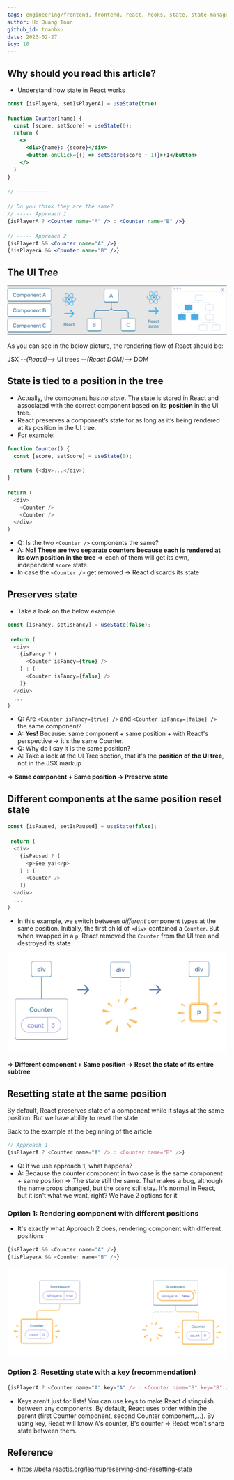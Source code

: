 ```yaml
---
tags: engineering/frontend, frontend, react, hooks, state, state-management
author: Ho Quang Toan
github_id: toanbku
date: 2023-02-27
icy: 10
---
```


## Why should you read this article?
- Understand how state in React works

```jsx
const [isPlayerA, setIsPlayerA] = useState(true)

function Counter(name) {
  const [score, setScore] = useState(0);
  return (
    <>
      <div>{name}: {score}</div>
      <button onClick={() => setScore(score + 1)}>+1</button>
    </>
  )
}

// ----------

// Do you think they are the same?
// ----- Approach 1
{isPlayerA ? <Counter name="A" /> : <Counter name="B" />}

// ----- Approach 2
{isPlayerA && <Counter name="A" />}
{!isPlayerA && <Counter name="B" />}


```

## The UI Tree
![UI Tree](../../_assets/ui_tree.png)

As you can see in the below picture, the rendering flow of React should be:

JSX --*(React)*--> UI trees --*(React DOM)*--> DOM

## State is tied to a position in the tree
- Actually, the component has *no state*. The state is stored in React and associated with the correct component based on its **position** in the UI tree.
- React preserves a component’s state for as long as it’s being rendered at its position in the UI tree.
- For example:

```js
function Counter() {
  const [score, setScore] = useState(0);

  return (<div>...</div>)
}

return (
  <div>
    <Counter />
    <Counter />
  </div>
)
```

- Q: Is the two `<Counter />` components the same?
- A: **No!** **These are two separate counters because each is rendered at its own position in the tree** => each of them will get its own, independent `score` state.
- In case the `<Counter />` get removed -> React discards its state

## Preserves state
- Take a look on the below example

```js
const [isFancy, setIsFancy] = useState(false);

 return (
  <div>
    {isFancy ? (
      <Counter isFancy={true} />
    ) : (
      <Counter isFancy={false} />
    )}
  </div>
  ...
)
```

- Q: Are `<Counter isFancy={true} />` and `<Counter isFancy={false} />` the same component?
- A: **Yes!** Because: same component + same position + with React's perspective -> it's the same Counter.
- Q: Why do I say it is the same position?
- A: Take a look at the UI Tree section, that it's the **position of the UI tree**, not in the JSX markup

=> **Same component + Same position -> Preserve state**

## Different components at the same position reset state
```js
const [isPaused, setIsPaused] = useState(false);

 return (
  <div>
    {isPaused ? (
      <p>See ya!</p>
    ) : (
      <Counter />
    )}
  </div>
  ...
)
```
- In this example, we switch between *different* component types at the same position. Initially, the first child of `<div>` contained a `Counter`. But when swapped in a `p`, React removed the `Counter` from the UI tree and destroyed its state

![`Counter` is deleted, and the `p` is added](../../_assets/diff-comp-same-position.png)

=> **Different component + Same position -> Reset the state of its entire subtree**

## Resetting state at the same position

By default, React preserves state of a component while it stays at the same position. But we have ability to reset the state.

Back to the example at the beginning of the article

```js
// Approach 1
{isPlayerA ? <Counter name="A" /> : <Counter name="B" />}
```

- Q: If we use approach 1, what happens?
- A: Because the counter component in two case is the same component + same position => The state still the same. That makes a bug, although the name props changed, but the `score` still stay. It's normal in React, but it isn't what we want, right? We have 2 options for it


### Option 1: Rendering component with different positions
- It's exactly what Approach 2 does, rendering component with different positions

```js
{isPlayerA && <Counter name="A" />}
{!isPlayerA && <Counter name="B" />}
```
![Option 1](../../_assets/opt1-diff-position.png)

### Option 2: Resetting state with a key (recommendation)

```js
{isPlayerA ? <Counter name="A" key="A" /> : <Counter name="B" key="B" />}
```

- Keys aren’t just for lists! You can use keys to make React distinguish between any components. By default, React uses order within the parent (first Counter component, second Counter component,...). By using key, React will know A's counter, B's counter => React won't share state between them.

## Reference
- https://beta.reactjs.org/learn/preserving-and-resetting-state